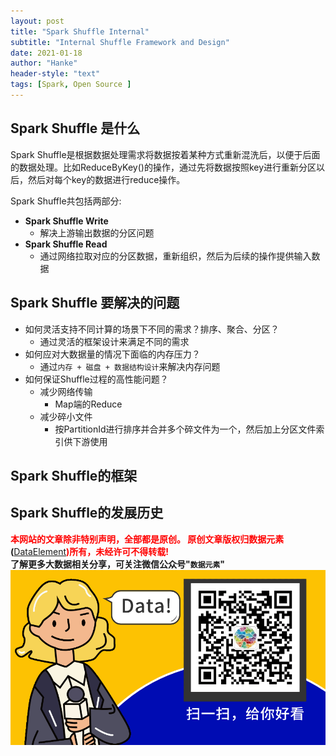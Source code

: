 ```yaml
---
layout: post
title: "Spark Shuffle Internal"
subtitle: "Internal Shuffle Framework and Design"
date: 2021-01-18
author: "Hanke"
header-style: "text"
tags: [Spark, Open Source ]
---
```

## Spark Shuffle 是什么
Spark Shuffle是根据数据处理需求将数据按着某种方式重新混洗后，以便于后面的数据处理。比如ReduceByKey()的操作，通过先将数据按照key进行重新分区以后，然后对每个key的数据进行reduce操作。  

Spark Shuffle共包括两部分:
* **Spark Shuffle Write**
    * 解决上游输出数据的分区问题
* **Spark Shuffle Read**
    * 通过网络拉取对应的分区数据，重新组织，然后为后续的操作提供输入数据

## Spark Shuffle 要解决的问题
* 如何灵活支持不同计算的场景下不同的需求？排序、聚合、分区？
    * 通过灵活的框架设计来满足不同的需求
* 如何应对大数据量的情况下面临的内存压力？
    * 通过`内存 + 磁盘 + 数据结构设计`来解决内存问题
* 如何保证Shuffle过程的高性能问题？
    * 减少网络传输
        * Map端的Reduce
    * 减少碎小文件
        * 按PartitionId进行排序并合并多个碎文件为一个，然后加上分区文件索引供下游使用

## Spark Shuffle的框架

## Spark Shuffle的发展历史


<b><font color="red">本网站的文章除非特别声明，全部都是原创。
原创文章版权归数据元素</font>(</b>[DataElement](https://www.dataelement.top)<b><font color="red">)所有，未经许可不得转载!</font></b>  
**了解更多大数据相关分享，可关注微信公众号"`数据元素`"**
![数据元素微信公众号](/img/dataelement.gif)
